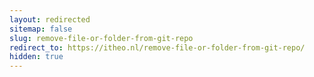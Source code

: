 ```yaml
---
layout: redirected
sitemap: false
slug: remove-file-or-folder-from-git-repo
redirect_to: https://itheo.nl/remove-file-or-folder-from-git-repo/
hidden: true
---
```

